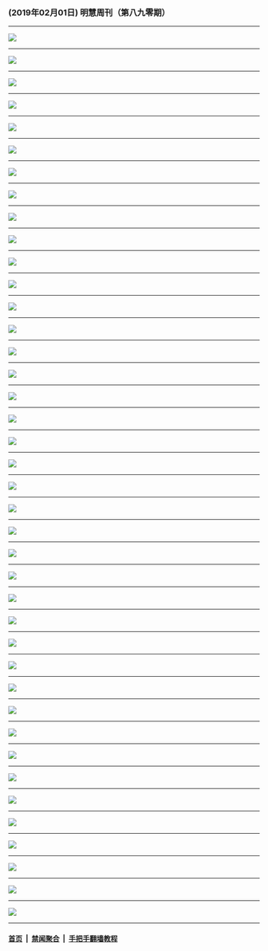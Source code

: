 ### (2019年02月01日) 明慧周刊（第八九零期） 

---

<img src="http://qikan.minghui.org/mhqkpage/qikanimage/2019/02/01/mhweekly890_read-online1.png"/><hr/>
<img src="http://qikan.minghui.org/mhqkpage/qikanimage/2019/02/01/mhweekly890_read-online2.png"/><hr/>
<img src="http://qikan.minghui.org/mhqkpage/qikanimage/2019/02/01/mhweekly890_read-online3.png"/><hr/>
<img src="http://qikan.minghui.org/mhqkpage/qikanimage/2019/02/01/mhweekly890_read-online4.png"/><hr/>
<img src="http://qikan.minghui.org/mhqkpage/qikanimage/2019/02/01/mhweekly890_read-online5.png"/><hr/>
<img src="http://qikan.minghui.org/mhqkpage/qikanimage/2019/02/01/mhweekly890_read-online6.png"/><hr/>
<img src="http://qikan.minghui.org/mhqkpage/qikanimage/2019/02/01/mhweekly890_read-online7.png"/><hr/>
<img src="http://qikan.minghui.org/mhqkpage/qikanimage/2019/02/01/mhweekly890_read-online8.png"/><hr/>
<img src="http://qikan.minghui.org/mhqkpage/qikanimage/2019/02/01/mhweekly890_read-online9.png"/><hr/>
<img src="http://qikan.minghui.org/mhqkpage/qikanimage/2019/02/01/mhweekly890_read-online10.png"/><hr/>
<img src="http://qikan.minghui.org/mhqkpage/qikanimage/2019/02/01/mhweekly890_read-online11.png"/><hr/>
<img src="http://qikan.minghui.org/mhqkpage/qikanimage/2019/02/01/mhweekly890_read-online12.png"/><hr/>
<img src="http://qikan.minghui.org/mhqkpage/qikanimage/2019/02/01/mhweekly890_read-online13.png"/><hr/>
<img src="http://qikan.minghui.org/mhqkpage/qikanimage/2019/02/01/mhweekly890_read-online14.png"/><hr/>
<img src="http://qikan.minghui.org/mhqkpage/qikanimage/2019/02/01/mhweekly890_read-online15.png"/><hr/>
<img src="http://qikan.minghui.org/mhqkpage/qikanimage/2019/02/01/mhweekly890_read-online16.png"/><hr/>
<img src="http://qikan.minghui.org/mhqkpage/qikanimage/2019/02/01/mhweekly890_read-online17.png"/><hr/>
<img src="http://qikan.minghui.org/mhqkpage/qikanimage/2019/02/01/mhweekly890_read-online18.png"/><hr/>
<img src="http://qikan.minghui.org/mhqkpage/qikanimage/2019/02/01/mhweekly890_read-online19.png"/><hr/>
<img src="http://qikan.minghui.org/mhqkpage/qikanimage/2019/02/01/mhweekly890_read-online20.png"/><hr/>
<img src="http://qikan.minghui.org/mhqkpage/qikanimage/2019/02/01/mhweekly890_read-online21.png"/><hr/>
<img src="http://qikan.minghui.org/mhqkpage/qikanimage/2019/02/01/mhweekly890_read-online22.png"/><hr/>
<img src="http://qikan.minghui.org/mhqkpage/qikanimage/2019/02/01/mhweekly890_read-online23.png"/><hr/>
<img src="http://qikan.minghui.org/mhqkpage/qikanimage/2019/02/01/mhweekly890_read-online24.png"/><hr/>
<img src="http://qikan.minghui.org/mhqkpage/qikanimage/2019/02/01/mhweekly890_read-online25.png"/><hr/>
<img src="http://qikan.minghui.org/mhqkpage/qikanimage/2019/02/01/mhweekly890_read-online26.png"/><hr/>
<img src="http://qikan.minghui.org/mhqkpage/qikanimage/2019/02/01/mhweekly890_read-online27.png"/><hr/>
<img src="http://qikan.minghui.org/mhqkpage/qikanimage/2019/02/01/mhweekly890_read-online28.png"/><hr/>
<img src="http://qikan.minghui.org/mhqkpage/qikanimage/2019/02/01/mhweekly890_read-online29.png"/><hr/>
<img src="http://qikan.minghui.org/mhqkpage/qikanimage/2019/02/01/mhweekly890_read-online30.png"/><hr/>
<img src="http://qikan.minghui.org/mhqkpage/qikanimage/2019/02/01/mhweekly890_read-online31.png"/><hr/>
<img src="http://qikan.minghui.org/mhqkpage/qikanimage/2019/02/01/mhweekly890_read-online32.png"/><hr/>
<img src="http://qikan.minghui.org/mhqkpage/qikanimage/2019/02/01/mhweekly890_read-online33.png"/><hr/>
<img src="http://qikan.minghui.org/mhqkpage/qikanimage/2019/02/01/mhweekly890_read-online34.png"/><hr/>
<img src="http://qikan.minghui.org/mhqkpage/qikanimage/2019/02/01/mhweekly890_read-online35.png"/><hr/>
<img src="http://qikan.minghui.org/mhqkpage/qikanimage/2019/02/01/mhweekly890_read-online36.png"/><hr/>
<img src="http://qikan.minghui.org/mhqkpage/qikanimage/2019/02/01/mhweekly890_read-online37.png"/><hr/>
<img src="http://qikan.minghui.org/mhqkpage/qikanimage/2019/02/01/mhweekly890_read-online38.png"/><hr/>
<img src="http://qikan.minghui.org/mhqkpage/qikanimage/2019/02/01/mhweekly890_read-online39.png"/><hr/>
<img src="http://qikan.minghui.org/mhqkpage/qikanimage/2019/02/01/mhweekly890_read-online40.png"/><hr/>


#### [首页](../../../..) &nbsp;|&nbsp; [禁闻聚合](https://github.com/gfw-breaker/banned-news) &nbsp;|&nbsp; [手把手翻墙教程](https://github.com/gfw-breaker/guides) 